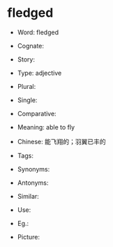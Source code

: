 # fledged

- Word: fledged
- Cognate: 
- Story: 

- Type: adjective
- Plural: 
- Single: 
- Comparative: 
- Meaning: able to fly
- Chinese: 能飞翔的；羽翼已丰的
- Tags: 
- Synonyms: 
- Antonyms: 
- Similar: 
- Use: 
- Eg.: 
- Picture: 

